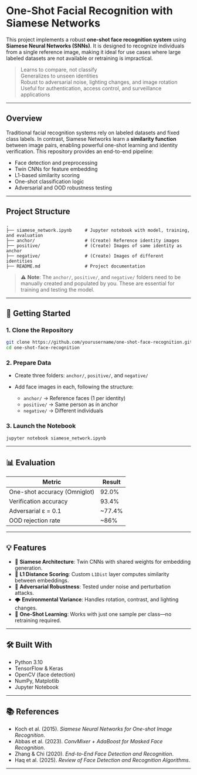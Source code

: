 
# One-Shot Facial Recognition with Siamese Networks

This project implements a robust **one-shot face recognition system** using **Siamese Neural Networks (SNNs)**. It is designed to recognize individuals from a single reference image, making it ideal for use cases where large labeled datasets are not available or retraining is impractical.

>  Learns to compare, not classify  
>  Generalizes to unseen identities  
>  Robust to adversarial noise, lighting changes, and image rotation  
>  Useful for authentication, access control, and surveillance applications

---

## Overview

Traditional facial recognition systems rely on labeled datasets and fixed class labels. In contrast, Siamese Networks learn a **similarity function** between image pairs, enabling powerful one-shot learning and identity verification. This repository provides an end-to-end pipeline:

- Face detection and preprocessing
- Twin CNNs for feature embedding
- L1-based similarity scoring
- One-shot classification logic
- Adversarial and OOD robustness testing

---

## Project Structure

```
.
├── siamese_network.ipynb     # Jupyter notebook with model, training, and evaluation
├── anchor/                   # (Create) Reference identity images
├── positive/                 # (Create) Images of same identity as anchor
├── negative/                 # (Create) Images of different identities
├── README.md                 # Project documentation
````

> ⚠️ **Note**: The `anchor/`, `positive/`, and `negative/` folders need to be manually created and populated by you.
> These are essential for training and testing the model.

---

## 🚀 Getting Started

### 1. Clone the Repository

```bash
git clone https://github.com/yourusername/one-shot-face-recognition.git
cd one-shot-face-recognition
```

### 2. Prepare Data

* Create three folders: `anchor/`, `positive/`, and `negative/`
* Add face images in each, following the structure:

  * `anchor/` → Reference faces (1 per identity)
  * `positive/` → Same person as in anchor
  * `negative/` → Different individuals

### 3. Launch the Notebook

```bash
jupyter notebook siamese_network.ipynb
```

---

## 📊 Evaluation

| **Metric**                   | **Result** |
| ---------------------------- | ---------- |
| One-shot accuracy (Omniglot) | 92.0%      |
| Verification accuracy        | 93.4%      |
| Adversarial ε = 0.1          | \~77.4%    |
| OOD rejection rate           | \~86%      |

---

## 💡 Features

* 📎 **Siamese Architecture**: Twin CNNs with shared weights for embedding generation.
* 📏 **L1 Distance Scoring**: Custom `L1Dist` layer computes similarity between embeddings.
* 🔐 **Adversarial Robustness**: Tested under noise and perturbation attacks.
* 🌩️ **Environmental Variance**: Handles rotation, contrast, and lighting changes.
* 🧠 **One-Shot Learning**: Works with just one sample per class—no retraining required.

---

## 🛠 Built With

* Python 3.10
* TensorFlow & Keras
* OpenCV (face detection)
* NumPy, Matplotlib
* Jupyter Notebook

---

## 📚 References

* Koch et al. (2015). *Siamese Neural Networks for One-shot Image Recognition*.
* Abbas et al. (2023). *ConvMixer + AdaBoost for Masked Face Recognition*.
* Zhang & Chi (2020). *End-to-End Face Detection and Recognition*.
* Haq et al. (2025). *Review of Face Detection and Recognition Algorithms*.

---
